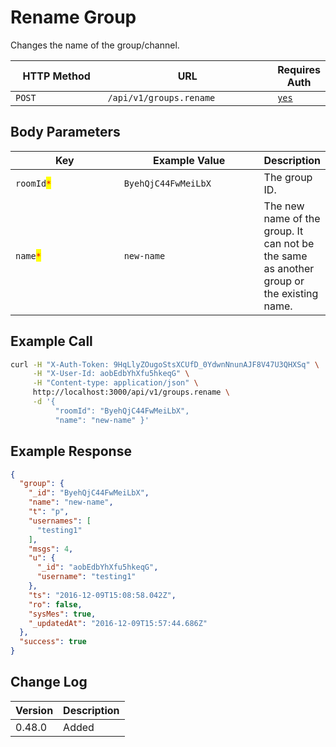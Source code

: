# Rename Group

Changes the name of the group/channel.

<table><thead><tr><th width="180">HTTP Method</th><th width="313">URL</th><th>Requires Auth</th></tr></thead><tbody><tr><td><code>POST</code></td><td><code>/api/v1/groups.rename</code></td><td><a href="../../authentication-endpoints/"><code>yes</code></a></td></tr></tbody></table>

## Body Parameters

<table><thead><tr><th width="197.33333333333331">Key</th><th width="235">Example Value</th><th>Description</th></tr></thead><tbody><tr><td><code>roomId</code><mark style="color:red;"><code>*</code></mark></td><td><code>ByehQjC44FwMeiLbX</code></td><td>The group ID.</td></tr><tr><td><code>name</code><mark style="color:red;"><code>*</code></mark></td><td><code>new-name</code></td><td>The new name of the group. It can not be the same as another group or the existing name.</td></tr></tbody></table>

## Example Call

```bash
curl -H "X-Auth-Token: 9HqLlyZOugoStsXCUfD_0YdwnNnunAJF8V47U3QHXSq" \
     -H "X-User-Id: aobEdbYhXfu5hkeqG" \
     -H "Content-type: application/json" \
     http://localhost:3000/api/v1/groups.rename \
     -d '{ 
          "roomId": "ByehQjC44FwMeiLbX", 
          "name": "new-name" }'
```

## Example Response

```json
{
  "group": {
    "_id": "ByehQjC44FwMeiLbX",
    "name": "new-name",
    "t": "p",
    "usernames": [
      "testing1"
    ],
    "msgs": 4,
    "u": {
      "_id": "aobEdbYhXfu5hkeqG",
      "username": "testing1"
    },
    "ts": "2016-12-09T15:08:58.042Z",
    "ro": false,
    "sysMes": true,
    "_updatedAt": "2016-12-09T15:57:44.686Z"
  },
  "success": true
}
```

## Change Log

| Version | Description |
| ------- | ----------- |
| 0.48.0  | Added       |
